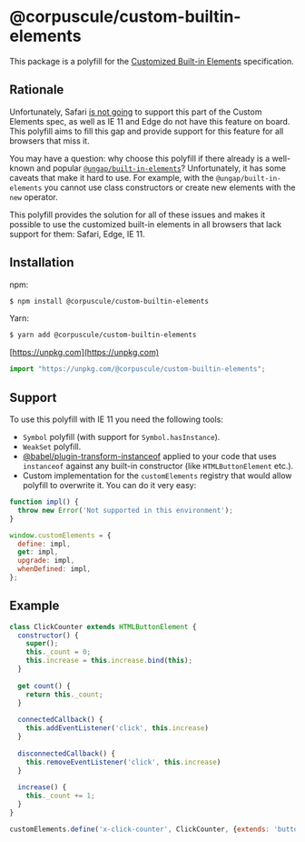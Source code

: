 # @corpuscule/custom-builtin-elements

This package is a polyfill for the [Customized Built-in Elements](https://html.spec.whatwg.org/multipage/custom-elements.html#customized-built-in-element)
specification.

## Rationale

Unfortunately, Safari [is not going](https://github.com/w3c/webcomponents/issues/509#issuecomment-222860736)
to support this part of the Custom Elements spec, as well as IE 11 and Edge do
not have this feature on board. This polyfill aims to fill this gap and provide
support for this feature for all browsers that miss it.

You may have a question: why choose this polyfill if there already is a
well-known and popular [`@ungap/built-in-elements`](https://github.com/ungap/custom-elements-builtin)?
Unfortunately, it has some caveats that make it hard to use. For example, with
the `@ungap/built-in-elements` you cannot use class constructors or create new
elements with the `new` operator.

This polyfill provides the solution for all of these issues and makes it
possible to use the customized built-in elements in all browsers that lack
support for them: Safari, Edge, IE 11.

## Installation
npm:
```bash
$ npm install @corpuscule/custom-builtin-elements
```

Yarn:
```bash
$ yarn add @corpuscule/custom-builtin-elements
```

[https://unpkg.com](https://unpkg.com)
```javascript
import "https://unpkg.com/@corpuscule/custom-builtin-elements";
```

## Support
To use this polyfill with IE 11 you need the following tools:
* `Symbol` polyfill (with support for `Symbol.hasInstance`).
* `WeakSet` polyfill.
* [@babel/plugin-transform-instanceof](https://www.npmjs.com/package/@babel/plugin-transform-instanceof)
applied to your code that uses `instanceof` against any built-in constructor
(like `HTMLButtonElement` etc.).
* Custom implementation for the `customElements` registry that would allow
polyfill to overwrite it. You can do it very easy:
```javascript
function impl() {
  throw new Error('Not supported in this environment');
}

window.customElements = {
  define: impl,
  get: impl,
  upgrade: impl,
  whenDefined: impl,
};
```

## Example
```javascript
class ClickCounter extends HTMLButtonElement {
  constructor() {
    super();
    this._count = 0;
    this.increase = this.increase.bind(this);
  }
  
  get count() {
    return this._count;
  }
  
  connectedCallback() {
    this.addEventListener('click', this.increase)
  }
  
  disconnectedCallback() {
    this.removeEventListener('click', this.increase)
  }
  
  increase() {
    this._count += 1;
  }
}

customElements.define('x-click-counter', ClickCounter, {extends: 'button'});
```

